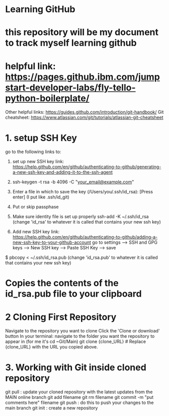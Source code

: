 # Learning GitHub
# this repository will be my document to track myself learning github

# helpful link: https://pages.github.ibm.com/jumpstart-developer-labs/fly-tello-python-boilerplate/
Other helpful links: https://guides.github.com/introduction/git-handbook/
Git cheatsheet: https://www.atlassian.com/git/tutorials/atlassian-git-cheatsheet

# 1. setup SSH Key
go to the following links to:
1. set up new SSH key
  link: https://help.github.com/en/github/authenticating-to-github/generating-a-new-ssh-key-and-adding-it-to-the-ssh-agent
  1. ssh-keygen -t rsa -b 4096 -C "your_email@example.com"
  2. Enter a file in which to save the key (/Users/you/.ssh/id_rsa): [Press enter] (I put like .ssh/id_git)
  3. Put or skip passphase 

2. Make sure identity file is set up properly
  ssh-add -K ~/.ssh/id_rsa (change 'id_rsa' to whatever it is called that contains your new ssh key)
3. Add new SSH key
  link: https://help.github.com/en/github/authenticating-to-github/adding-a-new-ssh-key-to-your-github-account
  go to settings --> SSH and GPG keys --> New SSH key --> Paste SSH Key --> save

  $ pbcopy < ~/.ssh/id_rsa.pub (change 'id_rsa.pub' to whatever it is called that contains your new ssh key)
  # Copies the contents of the id_rsa.pub file to your clipboard

# 2 Cloning First Repository
Navigate to the repository you want to clone
Click the 'Clone or download' button
In your terminal:
navigate to the folder you want the repository to appear in (for me it's cd ~Git/Main)
git clone {clone_URL}  # Replace {clone_URL} with the URL you copied above.

# 3. Working with Git inside cloned repository
git pull : update your cloned repository with the latest updates from the MAIN online branch
git add filename
git rm filename
git commit -m "put comments here" filename
git push : do this to push your changes to the main branch
git init : create a new repository
